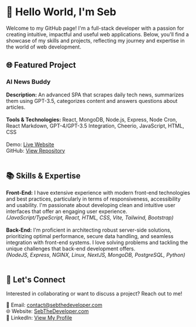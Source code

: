 # 👋 Hello World, I'm Seb

Welcome to my GitHub page! I'm a full-stack developer with a passion for creating intuitive, impactful and useful web applications. Below, you'll find a showcase of my skills and projects, reflecting my journey and expertise in the world of web development.

## 🌐 Featured Project

### **AI News Buddy**
**Description:** An advanced SPA that scrapes daily tech news, summarizes them using GPT-3.5, categorizes content and answers questions about articles.<br><br>
**Tools & Technologies:** React, MongoDB, Node.js, Express, Node Cron, React Markdown, GPT-4/GPT-3.5 Integration, Cheerio, JavaScript, HTML, CSS<br><br>
Demo: [Live Website](https://webxpert.io)<br>
GitHub: [View Repository](https://github.com/sebthedeveloper/ai-news-scraper)<br><br>

## 📚 Skills & Expertise

**Front-End:** I have extensive experience with modern front-end technologies and best practices, particularly in terms of responsiveness, accessibility and usability. I'm passionate about developing clean and intuitive user interfaces that offer an engaging user experience.<br>
*(JavaScript/TypeScript, React, HTML, CSS, Vite, Tailwind, Bootstrap)* <br><br>
**Back-End:** I'm proficient in architecting robust server-side solutions, prioritizing optimal performance, secure data handling, and seamless integration with front-end systems. I love solving problems and tackling the unique challenges that back-end development offers.<br>
*(NodeJS, Express, NGINX, Linux, NextJS, MongoDB, PostgreSQL, Python)* <br><br>

## 🤝 Let's Connect
Interested in collaborating or want to discuss a project? Reach out to me!

📧 Email: contact@sebthedeveloper.com<br>
🌐 Website: [SebTheDeveloper.com](https://sebthedeveloper.com)<br>
📰 LinkedIn: [View My Profile](https://linkedin.com/in/sebthedeveloper)<br><br>
